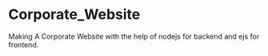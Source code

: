 # Corporate_Website
Making A Corporate Website with the help of nodejs for backend and ejs for frontend.
